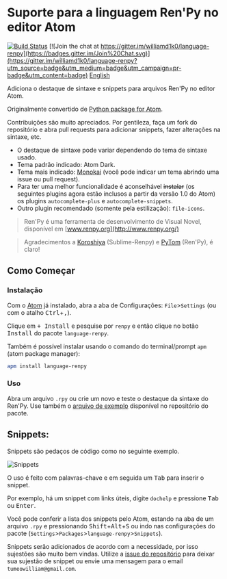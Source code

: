 # Suporte para a linguagem Ren'Py no editor Atom  
[![Build Status](https://travis-ci.org/williamd1k0/language-renpy.svg)](https://travis-ci.org/williamd1k0/language-renpy)
[![Join the chat at https://gitter.im/williamd1k0/language-renpy](https://badges.gitter.im/Join%20Chat.svg)](https://gitter.im/williamd1k0/language-renpy?utm_source=badge&utm_medium=badge&utm_campaign=pr-badge&utm_content=badge)
[English](https://github.com/williamd1k0/language-renpy#renpy-language-support-in-atom)

Adiciona o destaque de sintaxe e snippets para arquivos Ren'Py no editor Atom.

Originalmente convertido de [Python package for Atom](https://github.com/atom/language-python).

Contribuições são muito apreciados. Por gentileza, faça um fork do repositório e abra pull requests para adicionar snippets, fazer alterações na sintaxe, etc.

* O destaque de sintaxe pode variar dependendo do tema de sintaxe usado.
* Tema padrão indicado: Atom Dark.
* Tema mais indicado: [Monokai](https://atom.io/themes/monokai) (você pode indicar um tema abrindo uma issue ou pull request).
* Para ter uma melhor funcionalidade é aconselhável ~~instalar~~ (os seguintes plugins agora estão inclusos a partir da versão 1.0 do Atom) os plugins `autocomplete-plus` e `autocomplete-snippets`.
* Outro plugin recomendado (somente pela estilização): `file-icons`.

>Ren'Py é uma ferramenta de desenvolvimento de Visual Novel, disponível em [www.renpy.org](http://www.renpy.org/)

>Agradecimentos a [Koroshiya](https://github.com/koroshiya) (Sublime-Renpy) e [PyTom](https://github.com/renpytom) (Ren'Py), é claro!

## Como Começar

### Instalação

Com o [Atom](https://atom.io/) já instalado, abra a aba de Configurações: `File`>`Settings` (ou com o atalho <kbd>Ctrl</kbd>+<kbd>,</kbd>).

Clique em <kbd>+ Install</kbd> e pesquise por `renpy` e então clique no botão <kbd>Install</kbd> do pacote `language-renpy`.

Também é possível instalar usando o comando do terminal/prompt `apm` (atom package manager):
```sh
apm install language-renpy
```

### Uso

Abra um arquivo `.rpy` ou crie um novo e teste o destaque da sintaxe do Ren'Py.
Use também o [arquivo de exemplo](https://github.com/williamd1k0/language-renpy/blob/master/example.rpy) disponível no repositório do pacote.

## Snippets:

Snippets são pedaços de código como no seguinte exemplo.

![Snippets](http://i.imgur.com/J6Y17rA.gif)

O uso é feito com palavras-chave e em seguida um <kbd>Tab</kbd> para inserir o snippet.

Por exemplo, há um snippet com links úteis, digite `dochelp` e pressione <kbd>Tab</kbd> ou <kbd>Enter</kbd>.

Você pode conferir a lista dos snippets pelo Atom, estando na aba de um arquivo `.rpy` e pressionando <kbd>Shift</kbd>+<kbd>Alt</kbd>+<kbd>S</kbd> ou indo nas configurações do pacote (`Settings`>`Packages`>`language-renpy`>`Snippets`).

Snippets serão adicionados de acordo com a necessidade, por isso sujestões são muito bem vindas.
Utilize a [issue do repositório](https://github.com/williamd1k0/language-renpy/issues/6) para deixar sua sujestão de snippet ou envie uma mensagem para o email `tumeowilliam@gmail.com`.
